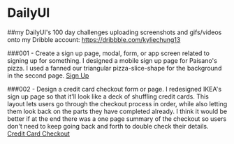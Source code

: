 # DailyUI
##my DailyUI's 100 day challenges
uploading screenshots and gifs/videos onto my Dribble account: https://dribbble.com/kyliechung13

###001 - Create a sign up page, modal, form, or app screen related to signing up for something.
I designed a mobile sign up page for Paisano's pizza. I used a fanned our triangular pizza-slice-shape for the background in the second page.
[Sign Up](https://dribbble.com/shots/11791757-Sign-Up-Page?utm_source=Clipboard_Shot&utm_campaign=kyliechung13&utm_content=Sign%20Up%20Page&utm_medium=Social_Share)

###002 - Design a credit card checkout form or page.
I redesigned IKEA's sign up page so that it'll look like a deck of shuffling credit cards. This layout lets users go through the checkout process in order, while also letting them look back on the parts they have completed already. I think it would be better if at the end there was a one page summary of the checkout so users don't need to keep going back and forth to double check their details.
[Credit Card Checkout](https://dribbble.com/shots/11791757-Sign-Up-Page?utm_source=Clipboard_Shot&utm_campaign=kyliechung13&utm_content=Sign%20Up%20Page&utm_medium=Social_Share)
